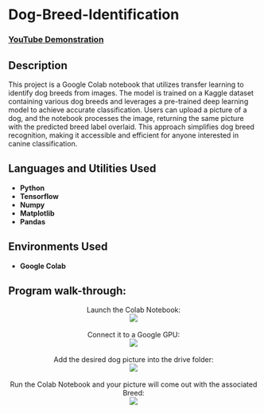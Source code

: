 <h1>Dog-Breed-Identification</h1>

 ### [YouTube Demonstration](https://youtu.be/7eJexJVCqJo)

<h2>Description</h2>
This project is a Google Colab notebook that utilizes transfer learning to identify dog breeds from images. The model is trained on a Kaggle dataset containing various dog breeds and leverages a pre-trained deep learning model to achieve accurate classification. Users can upload a picture of a dog, and the notebook processes the image, returning the same picture with the predicted breed label overlaid. This approach simplifies dog breed recognition, making it accessible and efficient for anyone interested in canine classification.
<br />


<h2>Languages and Utilities Used</h2>

- <b>Python</b> 
- <b>Tensorflow</b>
- <b>Numpy</b>
- <b>Matplotlib</b>
- <b>Pandas</b>

<h2>Environments Used </h2>

- <b>Google Colab</b> 

<h2>Program walk-through:</h2>

<p align="center">
Launch the Colab Notebook: <br/>
<img src="https://i.imgur.com/UazZgN9.png"/>
<br />
<br />
Connect it to a Google GPU:  <br/>
<img src="https://i.imgur.com/dBXFBjr.png"/>
<br />
<br />
Add the desired dog picture into the drive folder: <br/>
<img src="https://i.imgur.com/Y25qLTL.png"/>
<br />
<br />
Run the Colab Notebook and your picture will come out with the associated Breed:  <br/>
<img src="https://i.imgur.com/7XPLwDh.png"/>
<br />
<br />

<!--
 ```diff
- text in red
+ text in green
! text in orange
# text in gray
@@ text in purple (and bold)@@
```
--!>
